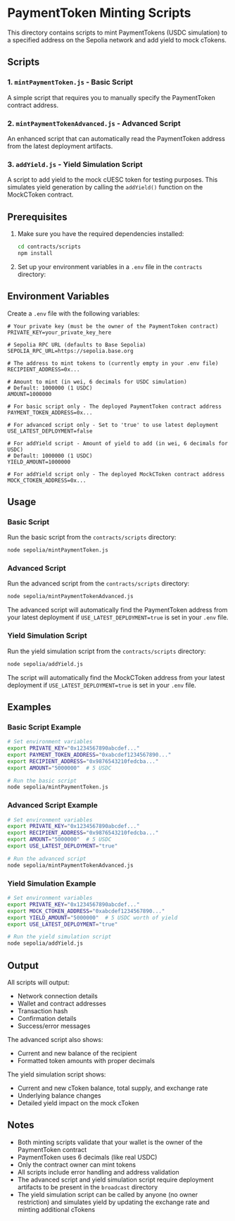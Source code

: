 # PaymentToken Minting Scripts

This directory contains scripts to mint PaymentTokens (USDC simulation) to a specified address on the Sepolia network and add yield to mock cTokens.

## Scripts

### 1. `mintPaymentToken.js` - Basic Script

A simple script that requires you to manually specify the PaymentToken contract address.

### 2. `mintPaymentTokenAdvanced.js` - Advanced Script

An enhanced script that can automatically read the PaymentToken address from the latest deployment artifacts.

### 3. `addYield.js` - Yield Simulation Script

A script to add yield to the mock cUESC token for testing purposes. This simulates yield generation by calling the `addYield()` function on the MockCToken contract.

## Prerequisites

1. Make sure you have the required dependencies installed:

   ```bash
   cd contracts/scripts
   npm install
   ```

2. Set up your environment variables in a `.env` file in the `contracts` directory:

## Environment Variables

Create a `.env` file with the following variables:

```env
# Your private key (must be the owner of the PaymentToken contract)
PRIVATE_KEY=your_private_key_here

# Sepolia RPC URL (defaults to Base Sepolia)
SEPOLIA_RPC_URL=https://sepolia.base.org

# The address to mint tokens to (currently empty in your .env file)
RECIPIENT_ADDRESS=0x...

# Amount to mint (in wei, 6 decimals for USDC simulation)
# Default: 1000000 (1 USDC)
AMOUNT=1000000

# For basic script only - The deployed PaymentToken contract address
PAYMENT_TOKEN_ADDRESS=0x...

# For advanced script only - Set to 'true' to use latest deployment
USE_LATEST_DEPLOYMENT=false

# For addYield script - Amount of yield to add (in wei, 6 decimals for USDC)
# Default: 1000000 (1 USDC)
YIELD_AMOUNT=1000000

# For addYield script only - The deployed MockCToken contract address
MOCK_CTOKEN_ADDRESS=0x...
```

## Usage

### Basic Script

Run the basic script from the `contracts/scripts` directory:

```bash
node sepolia/mintPaymentToken.js
```

### Advanced Script

Run the advanced script from the `contracts/scripts` directory:

```bash
node sepolia/mintPaymentTokenAdvanced.js
```

The advanced script will automatically find the PaymentToken address from your latest deployment if `USE_LATEST_DEPLOYMENT=true` is set in your `.env` file.

### Yield Simulation Script

Run the yield simulation script from the `contracts/scripts` directory:

```bash
node sepolia/addYield.js
```

The script will automatically find the MockCToken address from your latest deployment if `USE_LATEST_DEPLOYMENT=true` is set in your `.env` file.

## Examples

### Basic Script Example

```bash
# Set environment variables
export PRIVATE_KEY="0x1234567890abcdef..."
export PAYMENT_TOKEN_ADDRESS="0xabcdef1234567890..."
export RECIPIENT_ADDRESS="0x9876543210fedcba..."
export AMOUNT="5000000"  # 5 USDC

# Run the basic script
node sepolia/mintPaymentToken.js
```

### Advanced Script Example

```bash
# Set environment variables
export PRIVATE_KEY="0x1234567890abcdef..."
export RECIPIENT_ADDRESS="0x9876543210fedcba..."
export AMOUNT="5000000"  # 5 USDC
export USE_LATEST_DEPLOYMENT="true"

# Run the advanced script
node sepolia/mintPaymentTokenAdvanced.js
```

### Yield Simulation Example

```bash
# Set environment variables
export PRIVATE_KEY="0x1234567890abcdef..."
export MOCK_CTOKEN_ADDRESS="0xabcdef1234567890..."
export YIELD_AMOUNT="5000000"  # 5 USDC worth of yield
export USE_LATEST_DEPLOYMENT="true"

# Run the yield simulation script
node sepolia/addYield.js
```

## Output

All scripts will output:

- Network connection details
- Wallet and contract addresses
- Transaction hash
- Confirmation details
- Success/error messages

The advanced script also shows:

- Current and new balance of the recipient
- Formatted token amounts with proper decimals

The yield simulation script shows:

- Current and new cToken balance, total supply, and exchange rate
- Underlying balance changes
- Detailed yield impact on the mock cToken

## Notes

- Both minting scripts validate that your wallet is the owner of the PaymentToken contract
- PaymentToken uses 6 decimals (like real USDC)
- Only the contract owner can mint tokens
- All scripts include error handling and address validation
- The advanced script and yield simulation script require deployment artifacts to be present in the `broadcast` directory
- The yield simulation script can be called by anyone (no owner restriction) and simulates yield by updating the exchange rate and minting additional cTokens
